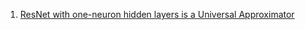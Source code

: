 
1. [ResNet with one-neuron hidden layers is a Universal Approximator](https://arxiv.org/pdf/1806.10909.pdf)
